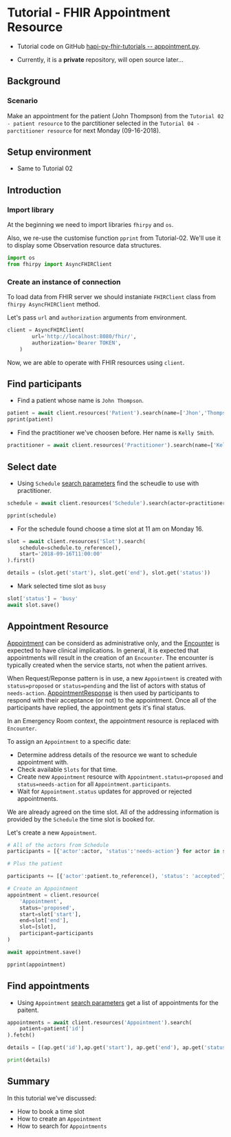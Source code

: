 # Tutorial - FHIR Appointment Resource

- Tutorial code on GitHub [hapi-py-fhir-tutorials -- appointment.py](https://github.com/Copper3D-brids/hapi-py-fhir-tutorials/blob/main/appointment.py).

- Currently, it is a **private** repository, will open source later...

## Background

### Scenario

Make an appointment for the patient (John Thompson) from the `Tutorial 02 - patient resource` to the parctitioner selected in the `Tutorial 04 - parctitioner resource` for next Monday (09-16-2018).

## Setup environment

- Same to Tutorial 02

## Introduction

### Import library

At the beginning we need to import libraries `fhirpy` and `os`.

Also, we re-use the customise function `pprint` from Tutorial-02. We'll use it to display some Observation resource data structures.

```py
import os
from fhirpy import AsyncFHIRClient
```

### Create an instance of connection

To load data from FHIR server we should instaniate `FHIRClient` class from `fhirpy AsyncFHIRClient` method.

Let's pass `url` and `authorization` arguments from environment.

```py
client = AsyncFHIRClient(
        url='http://localhost:8080/fhir/',
        authorization='Bearer TOKEN',
    )
```

Now, we are able to operate with FHIR resources using `client`.

## Find participants

- Find a patient whose name is `John Thompson`.

```py
patient = await client.resources('Patient').search(name=['Jhon','Thompson']).first()
pprint(patient)
```

- Find the practitioner we've choosen before. Her name is `Kelly Smith`.

```py
practitioner = await client.resources('Practitioner').search(name=['Kelly', 'Smith']).first()
```

## Select date

- Using `Schedule` [search parameters](https://www.hl7.org/fhir/schedule.html#search) find the scheudle to use with practitioner.

```py
schedule = await client.resources('Schedule').search(actor=practitioner.to_reference()).first()

pprint(schedule)
```

- For the schedule found choose a time slot at 11 am on Monday 16.

```py
slot = await client.resources('Slot').search(
    schedule=schedule.to_reference(),
    start='2018-09-16T11:00:00'
).first()

details = (slot.get('start'), slot.get('end'), slot.get('status'))
```
- Mark selected time slot as `busy`

```py
slot['status'] = 'busy'
await slot.save()
```

## Appointment Resource

[Appointment](https://www.hl7.org/fhir/appointment.html) can be considerd as administrative only, and the [Encounter](https://www.hl7.org/fhir/encounter.html) is expected to have clinical implications. In general, it is expected that appointments will result in the creation of an `Encounter`. The encounter is typically created when the service starts, not when the patient arrives.

When Request/Reponse pattern is in use, a new `Appointment` is created with `status=proposed` or `status=pending` and the list of actors with status of `needs-action`. [AppointmentResponse](https://www.hl7.org/fhir/appointmentresponse.html) is then used by participants to respond with their acceptance (or not) to the appointment. Once all of the participants have replied, the appointment gets it's final status.

In an Emergency Room context, the appointment resource is replaced with `Encounter`.

To assign an `Appointment` to a specific date:

- Determine address details of the resource we want to schedule appointment with.
- Check available `Slots` for that time.
- Create new `Appointment` resource with `Appointment.status=proposed` and `status=needs-action` for all `Appointment.participants`.
- Wait for `Appointment.status` updates for approved or rejected appointments.

We are already agreed on the time slot. All of the addressing information is provided by the `Schedule` the time slot is booked for.

Let's create a new `Appointment`.

```py
# All of the actors from Schedule
participants = [{'actor':actor, 'status':'needs-action'} for actor in schedule['actor']]

# Plus the patient

participants += [{'actor':patient.to_reference(), 'status': 'accepted'}]

# Create an Appointment
appointment = client.resource(
    'Appointment',
    status='proposed',
    start=slot['start'],
    end=slot['end'],
    slot=[slot],
    participant=participants
)

await appointment.save()

pprint(appointment)
```

## Find appointments

- Using `Appointment` [search parameters](https://www.hl7.org/fhir/appointment.html#search) get a list of appointments for the paitent.

```py
appointments = await client.resources('Appointment').search(
    patient=patient['id']
).fetch()

details = [(ap.get('id'),ap.get('start'), ap.get('end'), ap.get('status')) for ap in appointments]

print(details)
```

## Summary

In this tutorial we've discussed:
- How to book a time slot
- How to create an `Appointment`
- How to search for `Appointments`